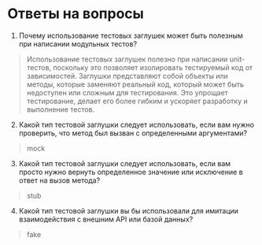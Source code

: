 # Ответы на вопросы
1. Почему использование тестовых заглушек может быть полезным при написании модульных тестов?
> Использование тестовых заглушек полезно при написании unit-тестов, поскольку это позволяет изолировать тестируемый код 
> от зависимостей. Заглушки представляют собой объекты или методы, которые заменяют реальный код, который может быть 
> недоступен или сложным для тестирования. Это упрощает тестирование, делает его более гибким и ускоряет разработку и 
> выполнение тестов.
2. Какой тип тестовой заглушки следует использовать, если вам нужно проверить, что метод был вызван с определенными аргументами?
> mock
3. Какой тип тестовой заглушки следует использовать, если вам просто нужно вернуть определенное значение или исключение в ответ на вызов метода?
> stub
4. Какой тип тестовой заглушки вы бы использовали для имитации взаимодействия с внешним API или базой данных?
> fake